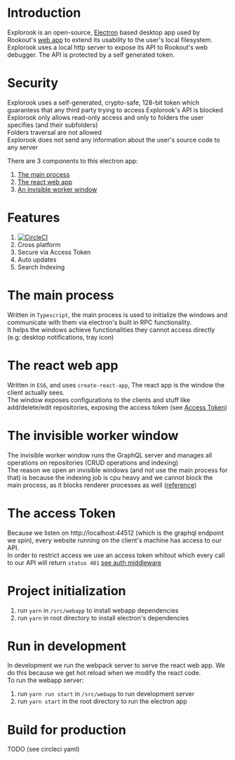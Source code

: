 # Introduction
Explorook is an open-source, [Electron](https://electronjs.org/) based desktop app used by Rookout's [web app](https://app.rookout.com) to extend its usability to the user's local filesystem.  
Explorook uses a local http server to expose its API to Rookout's web debugger. The API is protected by a self generated token.

# Security
Explorook uses a self-generated, crypto-safe, 128-bit token which guarantess that any third party trying to access Explorook's API is blocked  
Explorook only allows read-only access and only to folders the user specifies (and their subfolders)  
Folders traversal are not allowed  
Explorook does not send any information about the user's source code to any server

There are 3 components to this electron app:  
1. [The main process](#The-main-process)
1. [The react web app](#The-react-web-app)
1. [An invisible worker window](#The-invisible-worker-window)

# Features
1. [![CircleCI](https://circleci.com/gh/Rookout/explorook/tree/master.svg?style=shield)](https://circleci.com/gh/Rookout/explorook/tree/master)
1. Cross platform
1. Secure via Access Token
1. Auto updates
1. Search Indexing

# The main process
Written in ``Typescript``, the main process is used to initialize the windows and communicate with them via electron's built in RPC functionality.  
It helps the windows achieve functionalities they cannot access directly (e.g: desktop notifications, tray icon)

# The react web app
Written in ``ES6``, and uses ``create-react-app``, The react app is the window the client actually sees.  
The window exposes configurations to the clients and stuff like add/delete/edit repositories, exposing the access token (see [Access Token](#The-access-Token))  

# The invisible worker window
The invisible worker window runs the GraphQL server and manages all operations on repositories (CRUD operations and indexing)  
The reason we open an invisible windows (and not use the main process for that) is because the indexing job is cpu heavy and we cannot block the main process, as it blocks renderer processes as well ([reference](https://medium.com/actualbudget/the-horror-of-blocking-electrons-main-process-351bf11a763c))

# The access Token
Because we listen on http://localhost:44512 (which is the graphql endpoint we spin), every website running on the client's machine has access to our API.  
In order to restrict access we use an access token whitout which every call to our API will return ``status 401`` [see auth middleware](https://github.com/Rookout/explorook/blob/22079b3b34d5006e2b19b88ee31883cb8064b1f2/src/server.ts#L15)

# Project initialization
1. run ``yarn`` in ``/src/webapp`` to install webapp dependencies
1. run ``yarn`` in root directory to install electron's dependencies

# Run in development
In development we run the webpack server to serve the react web app. We do this because we get hot reload when we modify the react code.  
To run the webapp server:
1. run ``yarn run start`` in ``/src/webapp`` to run development server
1. run ``yarn start`` in the root directory to run the electron app

# Build for production
TODO (see circleci yaml)